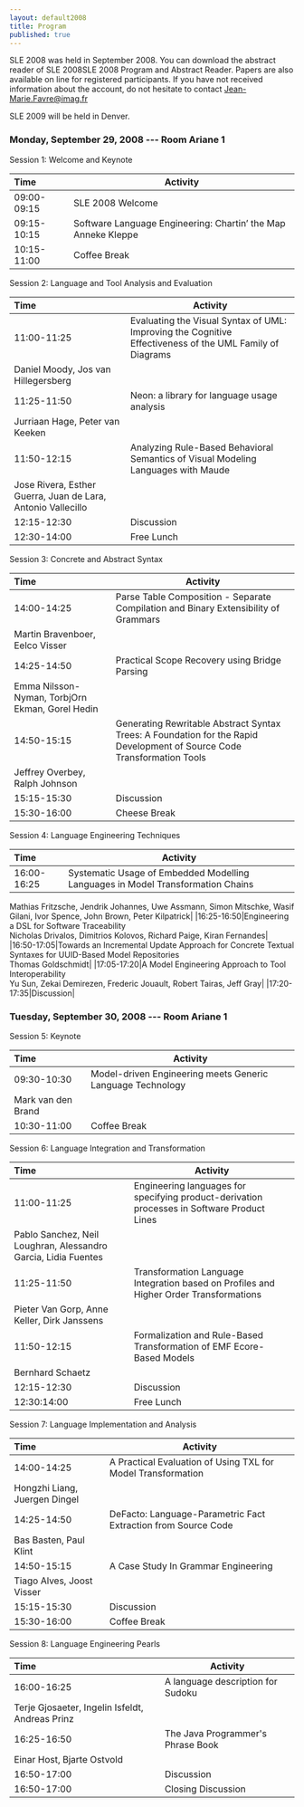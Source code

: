 ```yaml
---
layout: default2008
title: Program
published: true
---
```


SLE 2008 was held in September 2008. You can download the abstract reader of SLE 2008SLE 2008 Program and Abstract Reader. Papers are also available on line for registered participants. If you have not received information about the account, do not hesitate to contact Jean-Marie.Favre@imag.fr

SLE 2009 will be held in Denver.

### Monday, September 29, 2008 --- Room Ariane 1

 	
Session 1: Welcome and Keynote


|  Time | Activity |
| :------| --------------------- |
| 09:00-09:15 | SLE 2008 Welcome |
| 09:15-10:15 |	Software Language Engineering: Chartin’ the Map Anneke Kleppe |
|10:15-11:00 |	Coffee Break |
 	
Session 2: Language and Tool Analysis and Evaluation

|  Time | Activity |
| :------| --------------------- |
|11:00-11:25 |	Evaluating the Visual Syntax of UML: Improving the Cognitive Effectiveness of the UML Family of Diagrams<br/>
Daniel Moody, Jos van Hillegersberg |
|11:25-11:50 |	Neon: a library for language usage analysis<br/>
Jurriaan Hage, Peter van Keeken |
|11:50-12:15 |	Analyzing Rule-Based Behavioral Semantics of Visual Modeling Languages with Maude<br/>
Jose Rivera, Esther Guerra, Juan de Lara, Antonio Vallecillo |
| 12:15-12:30 |	Discussion |
| 12:30-14:00 | Free Lunch |

 	
Session 3: Concrete and Abstract Syntax

|  Time | Activity |
| :------| --------------------- |
|14:00-14:25|Parse Table Composition - Separate Compilation and Binary Extensibility of Grammars<br/>
Martin Bravenboer, Eelco Visser|
|14:25-14:50|Practical Scope Recovery using Bridge Parsing<br/>
Emma Nilsson-Nyman, TorbjOrn Ekman, Gorel Hedin|
|14:50-15:15|Generating Rewritable Abstract Syntax Trees: A Foundation for the Rapid Development of Source Code Transformation Tools<br/>
Jeffrey Overbey, Ralph Johnson|
|15:15-15:30|Discussion |
|15:30-16:00|Cheese Break |
 	
Session 4: Language Engineering Techniques

|  Time | Activity |
| :------| --------------------- |
|16:00-16:25|Systematic Usage of Embedded Modelling Languages in Model Transformation Chains<br/>
Mathias Fritzsche, Jendrik Johannes, Uwe Assmann, Simon Mitschke, Wasif Gilani,
Ivor Spence, John Brown, Peter Kilpatrick|
|16:25-16:50|Engineering a DSL for Software Traceability<br/>
Nicholas Drivalos, Dimitrios Kolovos, Richard Paige, Kiran Fernandes|
|16:50-17:05|Towards an Incremental Update Approach for Concrete Textual Syntaxes for UUID-Based Model Repositories<br/>
Thomas Goldschmidt|
|17:05-17:20|A Model Engineering Approach to Tool Interoperability<br/>
Yu Sun, Zekai Demirezen, Frederic Jouault, Robert Tairas, Jeff Gray|
|17:20-17:35|Discussion|

### Tuesday, September 30, 2008 --- Room Ariane 1
 	
Session 5: Keynote

|  Time | Activity |
| :------| --------------------- |
|09:30-10:30|Model-driven Engineering meets Generic Language Technology<br/>
Mark van den Brand|
|10:30-11:00|Coffee Break|
 	
Session 6: Language Integration and Transformation

|  Time | Activity |
| :------| --------------------- |
|11:00-11:25|Engineering languages for specifying product-derivation processes in Software Product Lines<br/>
Pablo Sanchez, Neil Loughran, Alessandro Garcia, Lidia Fuentes|
|11:25-11:50|Transformation Language Integration based on Profiles and Higher Order Transformations<br/>
Pieter Van Gorp, Anne Keller, Dirk Janssens|
|11:50-12:15|Formalization and Rule-Based Transformation of EMF Ecore-Based Models<br/>
Bernhard Schaetz|
|12:15-12:30|Discussion|
|12:30:14:00|Free Lunch|

 	
Session 7: Language Implementation and Analysis

|  Time | Activity |
| :------| --------------------- |
|14:00-14:25|A Practical Evaluation of Using TXL for Model Transformation<br/>
Hongzhi Liang, Juergen Dingel|
|14:25-14:50|DeFacto: Language-Parametric Fact Extraction from Source Code<br/>
Bas Basten, Paul Klint|
|14:50-15:15|A Case Study In Grammar Engineering<br/>
Tiago Alves, Joost Visser|
|15:15-15:30|Discussion|
|15:30-16:00|Coffee Break|
 	
Session 8: Language Engineering Pearls

|  Time | Activity |
| :------| --------------------- |
|16:00-16:25|A language description for Sudoku<br/>
Terje Gjosaeter, Ingelin Isfeldt, Andreas Prinz|
|16:25-16:50|The Java Programmer's Phrase Book<br/>
Einar Host, Bjarte Ostvold|
|16:50-17:00|Discussion|
|16:50-17:00|Closing Discussion|